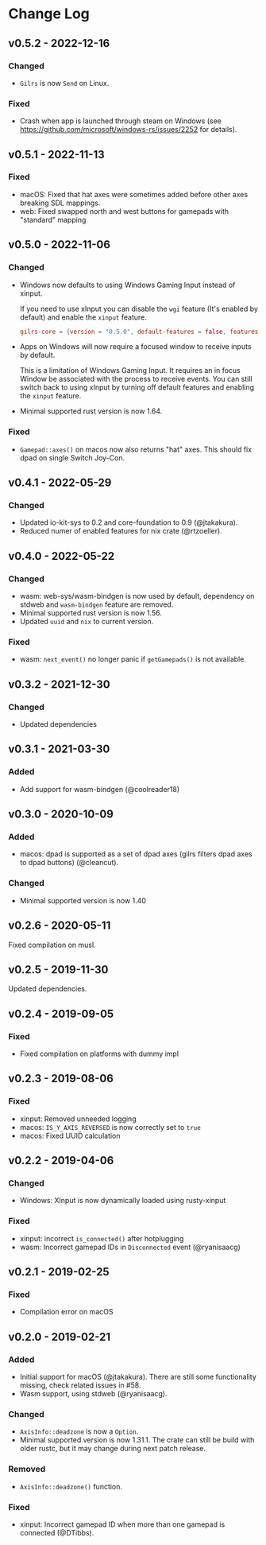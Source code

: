 Change Log
==========

v0.5.2 - 2022-12-16
----------

### Changed

- `Gilrs` is now `Send` on Linux.

### Fixed
- Crash when app is launched through steam on Windows (see
  https://github.com/microsoft/windows-rs/issues/2252 for details).

v0.5.1 - 2022-11-13
-------------------

### Fixed

- macOS: Fixed that hat axes were sometimes added before other axes breaking SDL mappings.
- web: Fixed swapped north and west buttons for gamepads with "standard" mapping


v0.5.0 - 2022-11-06
--------------------

### Changed

- Windows now defaults to using Windows Gaming Input instead of xinput.

  If you need to use xInput you can disable the `wgi` feature (It's enabled by default) and enable the `xinput` feature.
  ``` toml
  gilrs-core = {version = "0.5.0", default-features = false, features = ["wgi"]}
  ```
- Apps on Windows will now require a focused window to receive inputs by default.

  This is a limitation of Windows Gaming Input. It requires an in focus Window be associated with the process to receive events. You can still switch back to using xInput by turning off default features and enabling the `xinput` feature.

- Minimal supported rust version is now 1.64.

### Fixed

- `Gamepad::axes()` on macos now also returns "hat" axes. This should fix dpad on single Switch Joy-Con.

v0.4.1 - 2022-05-29
-------------------

### Changed

- Updated io-kit-sys to 0.2 and core-foundation to 0.9 (@jtakakura).
- Reduced numer of enabled features for nix crate (@rtzoeller).

v0.4.0 - 2022-05-22
-------------------

### Changed

- wasm: web-sys/wasm-bindgen is now used by default, dependency on stdweb  and `wasm-bindgen` feature are removed.
- Minimal supported rust version is now 1.56.
- Updated `uuid` and `nix` to current version.

### Fixed

- wasm: `next_event()` no longer panic if `getGamepads()` is not available.

v0.3.2 - 2021-12-30
-------------------

### Changed

- Updated dependencies

v0.3.1 - 2021-03-30
-------------------

### Added

- Add support for wasm-bindgen (@coolreader18)

v0.3.0 - 2020-10-09
-------------------

### Added

- macos: dpad is supported as a set of dpad axes (gilrs filters dpad axes to
  dpad buttons) (@cleancut).

### Changed

- Minimal supported version is now 1.40


v0.2.6 - 2020-05-11
-------------------

Fixed compilation on musl.

v0.2.5 - 2019-11-30
-------------------

Updated dependencies.

v0.2.4 - 2019-09-05
-------------------

### Fixed

- Fixed compilation on platforms with dummy impl

v0.2.3 - 2019-08-06
-------------------

### Fixed

- xinput: Removed unneeded logging
- macos: `IS_Y_AXIS_REVERSED` is now correctly set to `true`
- macos: Fixed UUID calculation


v0.2.2 - 2019-04-06
-------------------

### Changed

- Windows: XInput is now dynamically loaded using rusty-xinput

### Fixed

- xinput: incorrect `is_connected()` after hotplugging
- wasm: Incorrect gamepad IDs in `Disconnected` event (@ryanisaacg)

v0.2.1 - 2019-02-25
-------------------

### Fixed

- Compilation error on macOS

v0.2.0 - 2019-02-21
-------------------

### Added

- Initial support for macOS (@jtakakura). There are still some functionality
  missing, check related issues in #58.
- Wasm support, using stdweb (@ryanisaacg).

### Changed

- `AxisInfo::deadzone` is now a `Option`.
- Minimal supported version is now 1.31.1. The crate can still be build with
  older rustc, but it may change during next patch release.

### Removed

- `AxisInfo::deadzone()` function.

### Fixed

- xinput: Incorrect gamepad ID when more than one gamepad is connected (@DTibbs).
